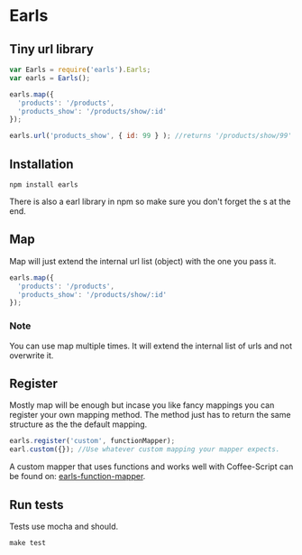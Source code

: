 # Earls

## Tiny url library

``` js
var Earls = require('earls').Earls;
var earls = Earls();

earls.map({
  'products': '/products',
  'products_show': '/products/show/:id'
});

earls.url('products_show', { id: 99 } ); //returns '/products/show/99'
```

## Installation

``` shell
npm install earls
```

There is also a earl library in npm so make sure you don't forget the s at the end.

## Map

Map will just extend the internal url list (object) with the one you pass it.

``` js
earls.map({
  'products': '/products',
  'products_show': '/products/show/:id'
});
```

### Note

You can use map multiple times. It will extend the internal list of urls and not overwrite it.

## Register

Mostly map will be enough but incase you like fancy mappings you can register your own mapping method. The method just has to return the same structure as the the default mapping.

``` js
earls.register('custom', functionMapper);
earl.custom({}); //Use whatever custom mapping your mapper expects.
```

A custom mapper that uses functions and works well with Coffee-Script can be found on: [earls-function-mapper](https://github.com/Enome/earls-function-mapper).

## Run tests

Tests use mocha and should.

``` shell
make test
```
